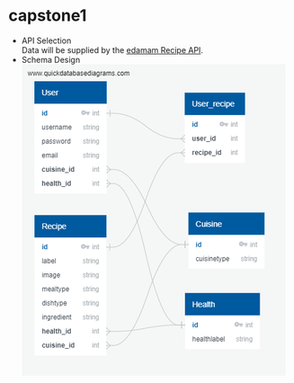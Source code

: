 # capstone1 
- API Selection  
Data will be supplied by the [edamam Recipe API](https://developer.edamam.com/edamam-recipe-api).
- Schema Design  
![What to eat Schema](/Schema_What_to_eat.png "What to eat")

